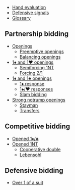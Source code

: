 * [Hand evaluation](evaluation/README.md)
* [Defensive signals](signal/README.md)
* [Glossary](GLOSSARY.md)

Partnership bidding
-------------------
* [Openings](partnership/opening/README.md)
	- [Preemptive openings](partnership/opening/preemptive/README.md)
	- [Balancing openings](partnership/opening/balancing/README.md)
* [1♠ and 1♥ openings](partnership/major/README.md)
	- [Semiforcing 1NT](partnership/major/semiforcing-notrump/README.md)
	- [Forcing 2/1](partnership/major/forcing-2/README.md)
* [1♦ and 1♣ openings](partnership/minor/README.md)
	- [1♦ response](partnership/minor/diamonds/README.md)
	- [1♠/♥ responses](partnership/minor/major/README.md)
	- [Slam bidding](partnership/minor/slam/README.md)
* [Strong notrump openings](partnership/notrump/README.md)
	- [Stayman](partnership/notrump/stayman/README.md)
	- [Transfers](partnership/notrump/transfer/README.md)

Competitive bidding
-------------------
* [Opened 1♦/♣](competitive/minor/README.md)
* [Opened 1NT](competitive/notrump/README.md)
	- [Cooperative double](competitive/notrump/double/README.md)
	- [Lebensohl](competitive/notrump/lebensohl/README.md)

Defensive bidding
-----------------
* [Over 1 of a suit](defensive/suit/README.md)
